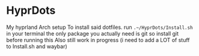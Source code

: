 # HyprDots
My hyprland Arch setup
To install said dotfiles. run `.~/HyprDots/Install.sh` in your terminal
the only package you actually need is git so install git before running this
Also still work in progress (i need to add a LOT of stuff to Install.sh and waybar)
